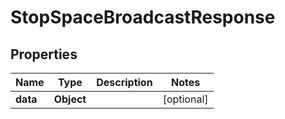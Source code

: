 

# StopSpaceBroadcastResponse

## Properties

Name | Type | Description | Notes
------------ | ------------- | ------------- | -------------
**data** | **Object** |  |  [optional]



